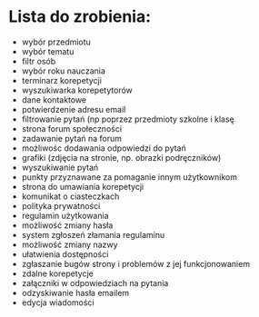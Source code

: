 # Lista do zrobienia:

- wybór przedmiotu
- wybór tematu
- filtr osób
- wybór roku nauczania
- terminarz korepetycji
- wyszukiwarka korepetytorów
- dane kontaktowe
- potwierdzenie adresu email
- filtrowanie pytań (np poprzez przedmioty szkolne i klasę
- strona forum społeczności
- zadawanie pytań na forum
- możliwośc dodawania odpowiedzi do pytań
- grafiki (zdjęcia na stronie, np. obrazki podręczników)
- wyszukiwanie pytań
- punkty przyznawane za pomaganie innym użytkownikom
- strona do umawiania korepetycji
- komunikat o ciasteczkach
- polityka prywatności
- regulamin użytkowania
- możliwość zmiany hasła
- system zgłoszeń złamania regulaminu
- możliwość zmiany nazwy
- ułatwienia dostępności
- zgłaszanie bugów strony i problemów z jej funkcjonowaniem
- zdalne korepetycje
- załączniki w odpowiedziach na pytania
- odzyskiwanie hasła emailem
- edycja wiadomości
